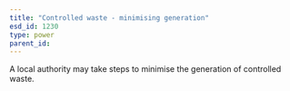 ```yaml
---
title: "Controlled waste - minimising generation"
esd_id: 1230
type: power
parent_id:  
---
```


A local authority may take steps to minimise the generation of controlled waste.

